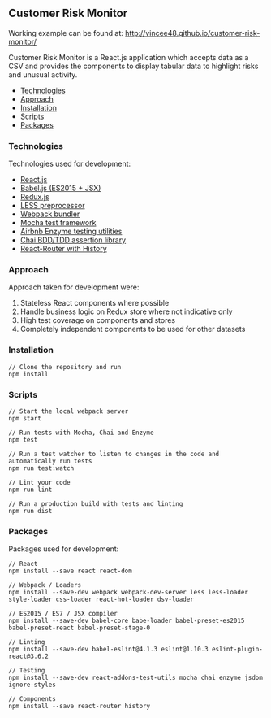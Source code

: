 ## Customer Risk Monitor

Working example can be found at: http://vincee48.github.io/customer-risk-monitor/

Customer Risk Monitor is a React.js application which accepts data as a CSV and provides the components to display tabular data to highlight risks and unusual activity.

- [Technologies](#technologies)
- [Approach](#approach)
- [Installation](#installation)
- [Scripts](#scripts)
- [Packages](#packages)

### Technologies
Technologies used for development:

- [React.js](https://facebook.github.io/react/)
- [Babel.js (ES2015 + JSX)](https://babeljs.io/)
- [Redux.js](http://redux.js.org/)
- [LESS preprocessor](http://lesscss.org/)
- [Webpack bundler](https://webpack.github.io/)
- [Mocha test framework](https://mochajs.org/)
- [Airbnb Enzyme testing utilities](https://github.com/airbnb/enzyme)
- [Chai BDD/TDD assertion library](http://chaijs.com/)
- [React-Router with History](https://github.com/reactjs/react-router)

### Approach
Approach taken for development were:

1. Stateless React components where possible
2. Handle business logic on Redux store where not indicative only
3. High test coverage on components and stores
4. Completely independent components to be used for other datasets

### Installation
```
// Clone the repository and run
npm install
```

### Scripts
```
// Start the local webpack server
npm start

// Run tests with Mocha, Chai and Enzyme
npm test

// Run a test watcher to listen to changes in the code and automatically run tests
npm run test:watch

// Lint your code
npm run lint

// Run a production build with tests and linting
npm run dist
```

### Packages
Packages used for development:

```
// React
npm install --save react react-dom

// Webpack / Loaders
npm install --save-dev webpack webpack-dev-server less less-loader style-loader css-loader react-hot-loader dsv-loader

// ES2015 / ES7 / JSX compiler
npm install --save-dev babel-core babe-loader babel-preset-es2015 babel-preset-react babel-preset-stage-0

// Linting
npm install --save-dev babel-eslint@4.1.3 eslint@1.10.3 eslint-plugin-react@3.6.2

// Testing
npm install --save-dev react-addons-test-utils mocha chai enzyme jsdom ignore-styles

// Components
npm install --save react-router history
```
